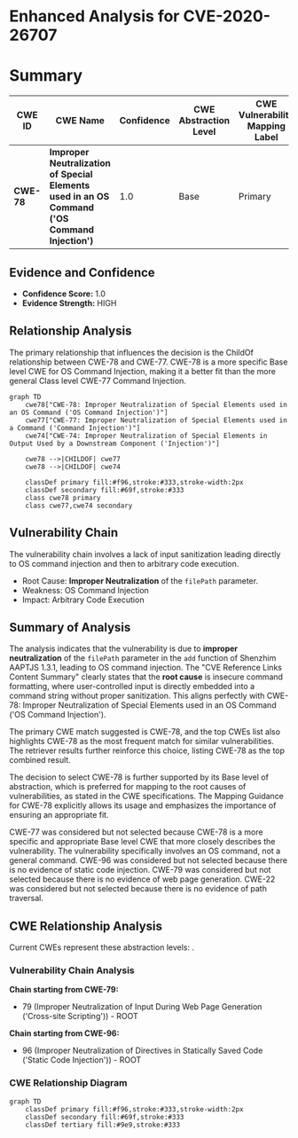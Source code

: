 # Enhanced Analysis for CVE-2020-26707

# Summary
| CWE ID | CWE Name | Confidence | CWE Abstraction Level | CWE Vulnerability Mapping Label | CWE-Vulnerability Mapping Notes |
|---|---|---|---|---|---|
| **CWE-78** | **Improper Neutralization of Special Elements used in an OS Command ('OS Command Injection')** | 1.0 | Base | Primary | Allowed |

## Evidence and Confidence

*   **Confidence Score:** 1.0
*   **Evidence Strength:** HIGH

## Relationship Analysis
The primary relationship that influences the decision is the ChildOf relationship between CWE-78 and CWE-77. CWE-78 is a more specific Base level CWE for OS Command Injection, making it a better fit than the more general Class level CWE-77 Command Injection.

```mermaid
graph TD
    cwe78["CWE-78: Improper Neutralization of Special Elements used in an OS Command ('OS Command Injection')"]
    cwe77["CWE-77: Improper Neutralization of Special Elements used in a Command ('Command Injection')"]
    cwe74["CWE-74: Improper Neutralization of Special Elements in Output Used by a Downstream Component ('Injection')"]

    cwe78 -->|CHILDOF| cwe77
    cwe78 -->|CHILDOF| cwe74

    classDef primary fill:#f96,stroke:#333,stroke-width:2px
    classDef secondary fill:#69f,stroke:#333
    class cwe78 primary
    class cwe77,cwe74 secondary
```

## Vulnerability Chain
The vulnerability chain involves a lack of input sanitization leading directly to OS command injection and then to arbitrary code execution.
  - Root Cause: **Improper Neutralization** of the `filePath` parameter.
  - Weakness: OS Command Injection
  - Impact: Arbitrary Code Execution

## Summary of Analysis
The analysis indicates that the vulnerability is due to **improper neutralization** of the `filePath` parameter in the `add` function of Shenzhim AAPTJS 1.3.1, leading to OS command injection. The "CVE Reference Links Content Summary" clearly states that the **root cause** is insecure command formatting, where user-controlled input is directly embedded into a command string without proper sanitization. This aligns perfectly with CWE-78: Improper Neutralization of Special Elements used in an OS Command ('OS Command Injection').

The primary CWE match suggested is CWE-78, and the top CWEs list also highlights CWE-78 as the most frequent match for similar vulnerabilities. The retriever results further reinforce this choice, listing CWE-78 as the top combined result.

The decision to select CWE-78 is further supported by its Base level of abstraction, which is preferred for mapping to the root causes of vulnerabilities, as stated in the CWE specifications. The Mapping Guidance for CWE-78 explicitly allows its usage and emphasizes the importance of ensuring an appropriate fit.

CWE-77 was considered but not selected because CWE-78 is a more specific and appropriate Base level CWE that more closely describes the vulnerability. The vulnerability specifically involves an OS command, not a general command.
CWE-96 was considered but not selected because there is no evidence of static code injection.
CWE-79 was considered but not selected because there is no evidence of web page generation.
CWE-22 was considered but not selected because there is no evidence of path traversal.


## CWE Relationship Analysis

Current CWEs represent these abstraction levels: .


### Vulnerability Chain Analysis

**Chain starting from CWE-79:**
- 79 (Improper Neutralization of Input During Web Page Generation ('Cross-site Scripting')) - ROOT


**Chain starting from CWE-96:**
- 96 (Improper Neutralization of Directives in Statically Saved Code ('Static Code Injection')) - ROOT



### CWE Relationship Diagram

```mermaid
graph TD
    classDef primary fill:#f96,stroke:#333,stroke-width:2px
    classDef secondary fill:#69f,stroke:#333
    classDef tertiary fill:#9e9,stroke:#333
```